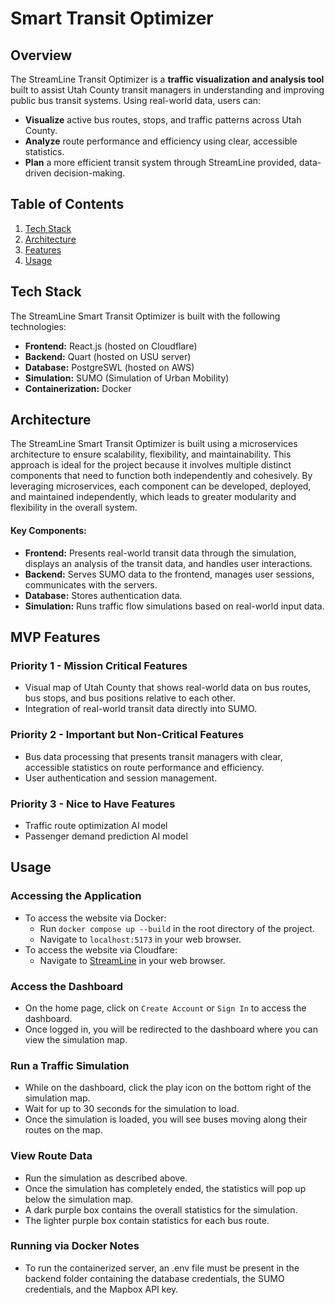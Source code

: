 # Smart Transit Optimizer

## Overview
The StreamLine Transit Optimizer is a **traffic visualization and analysis tool** built to assist Utah County transit managers
in understanding and improving public bus transit systems. Using real-world data, users can:
- **Visualize** active bus routes, stops, and traffic patterns across Utah County.
- **Analyze** route performance and efficiency using clear, accessible statistics.
- **Plan** a more efficient transit system through StreamLine provided, data-driven decision-making.

## Table of Contents
1. [Tech Stack](#tech-stack)
2. [Architecture](#architecture)
3. [Features](#features)
4. [Usage](#usage)

## Tech Stack
The StreamLine Smart Transit Optimizer is built with the following technologies:
- **Frontend:** React.js (hosted on Cloudflare)
- **Backend:** Quart (hosted on USU server)
- **Database:** PostgreSWL (hosted on AWS)
- **Simulation:** SUMO (Simulation of Urban Mobility)
- **Containerization:** Docker

## Architecture
The StreamLine Smart Transit Optimizer is built using a microservices architecture to ensure scalability, flexibility, and 
maintainability. This approach is ideal for the project because it involves multiple distinct components that need to
function both independently and cohesively. By leveraging microservices, each component can be developed, deployed, and
maintained independently, which leads to greater modularity and flexibility in the overall system.

#### Key Components:
- **Frontend:** Presents real-world transit data through the simulation, displays an analysis of the transit data,
and handles user interactions.
- **Backend:** Serves SUMO data to the frontend, manages user sessions, communicates with the servers.
- **Database:** Stores authentication data.
- **Simulation:** Runs traffic flow simulations based on real-world input data.

## MVP Features

### Priority 1 - Mission Critical Features
- Visual map of Utah County that shows real-world data on bus routes, bus stops, and bus positions relative to each other.
- Integration of real-world transit data directly into SUMO.

### Priority 2 - Important but Non-Critical Features
- Bus data processing that presents transit managers with clear, accessible statistics on route performance and efficiency.
- User authentication and session management.

### Priority 3 - Nice to Have Features
- Traffic route optimization AI model
- Passenger demand prediction AI model

## Usage

### Accessing the Application
- To access the website via Docker:
  - Run `docker compose up --build` in the root directory of the project.
  - Navigate to `localhost:5173` in your web browser.
- To access the website via Cloudfare:
  - Navigate to [StreamLine](https://streamlined.pages.dev/) in your web browser.

### Access the Dashboard
- On the home page, click on `Create Account` or `Sign In` to access the dashboard.
- Once logged in, you will be redirected to the dashboard where you can view the simulation map.

### Run a Traffic Simulation
- While on the dashboard, click the play icon on the bottom right of the simulation map.
- Wait for up to 30 seconds for the simulation to load.
- Once the simulation is loaded, you will see buses moving along their routes on the map.

### View Route Data
- Run the simulation as described above.
- Once the simulation has completely ended, the statistics will pop up below the simulation map.
- A dark purple box contains the overall statistics for the simulation.
- The lighter purple box contain statistics for each bus route.

### Running via Docker Notes
- To run the containerized server, an .env file must be present in the backend folder containing the database credentials, the SUMO credentials, and 
	the Mapbox API key.
